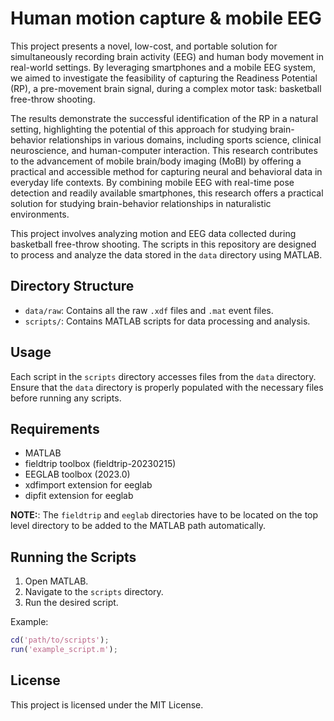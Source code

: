 # Human motion capture & mobile EEG 

This project presents a novel, low-cost, and portable solution for simultaneously recording brain activity (EEG) and human body movement in real-world settings. By leveraging smartphones and a mobile EEG system, we aimed to investigate the feasibility of capturing the Readiness Potential (RP), a pre-movement brain signal, during a complex motor task: basketball free-throw shooting.

The results demonstrate the successful identification of the RP in a natural setting, highlighting the potential of this approach for studying brain-behavior relationships in various domains, including sports science, clinical neuroscience, and human-computer interaction. This research contributes to the advancement of mobile brain/body imaging (MoBI) by offering a practical and accessible method for capturing neural and behavioral data in everyday life contexts. By combining mobile EEG with real-time pose detection and readily available smartphones, this research offers a practical solution for studying brain-behavior relationships in naturalistic environments. 
 
This project involves analyzing motion and EEG data collected during basketball free-throw shooting. The scripts in this repository are designed to process and analyze the data stored in the `data` directory using MATLAB.

## Directory Structure

- `data/raw`: Contains all the raw `.xdf` files and `.mat` event files.
- `scripts/`: Contains MATLAB scripts for data processing and analysis.

## Usage

Each script in the `scripts` directory accesses files from the `data` directory. Ensure that the `data` directory is properly populated with the necessary files before running any scripts.

## Requirements

- MATLAB
- fieldtrip toolbox (fieldtrip-20230215)
- EEGLAB toolbox (2023.0)
- xdfimport extension for eeglab
- dipfit extension for eeglab

**NOTE:**: The `fieldtrip` and `eeglab` directories have to be located on the top level directory to be added to the MATLAB path automatically.

## Running the Scripts

1. Open MATLAB.
2. Navigate to the `scripts` directory.
3. Run the desired script.

Example:
```matlab
cd('path/to/scripts');
run('example_script.m');
```

## License

This project is licensed under the MIT License.
